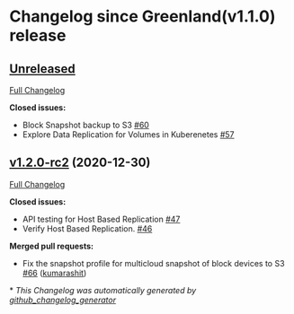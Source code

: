 # Changelog since Greenland(v1.1.0) release

## [Unreleased](https://github.com/sodafoundation/dock/tree/HEAD)

[Full Changelog](https://github.com/sodafoundation/dock/compare/v1.2.0-rc2...HEAD)

**Closed issues:**

- Block Snapshot backup to S3 [\#60](https://github.com/sodafoundation/dock/issues/60)
- Explore Data Replication for Volumes in Kuberenetes [\#57](https://github.com/sodafoundation/dock/issues/57)

## [v1.2.0-rc2](https://github.com/sodafoundation/dock/tree/v1.2.0-rc2) (2020-12-30)

[Full Changelog](https://github.com/sodafoundation/dock/compare/v1.1.0...v1.2.0-rc2)

**Closed issues:**

- API testing for Host Based Replication [\#47](https://github.com/sodafoundation/dock/issues/47)
- Verify Host Based Replication. [\#46](https://github.com/sodafoundation/dock/issues/46)

**Merged pull requests:**

- Fix the snapshot profile for multicloud snapshot of block devices to S3 [\#66](https://github.com/sodafoundation/dock/pull/66) ([kumarashit](https://github.com/kumarashit))



\* *This Changelog was automatically generated by [github_changelog_generator](https://github.com/github-changelog-generator/github-changelog-generator)*
